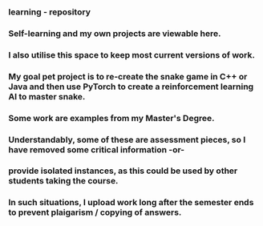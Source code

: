 ### learning - repository
### Self-learning and my own projects are viewable here.
### I also utilise this space to keep most current versions of work.
### My goal pet project is to re-create the snake game in C++ or Java and then use PyTorch to create a reinforcement learning AI to master snake.
### Some work are examples from my Master's Degree. 
### Understandably, some of these are assessment pieces, so I have removed some critical information -or- 
### provide isolated instances, as this could be used by other students taking the course.
### In such situations, I upload work long after the semester ends to prevent plaigarism / copying of answers. 

